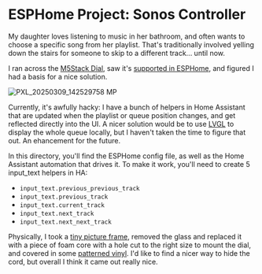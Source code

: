 # ESPHome Project: Sonos Controller

My daughter loves listening to music in her bathroom, and often wants to choose a specific song from her playlist.  That's traditionally involved yelling down the stairs for someone to skip to a different track... until now.

I ran across the [M5Stack Dial](https://docs.m5stack.com/en/core/M5Dial), saw it's [supported in ESPHome](https://devices.esphome.io/devices/M5Stack-Dial), and figured I had a basis for a nice solution.

![PXL_20250309_142529758 MP](https://github.com/user-attachments/assets/cc3b965e-50b0-411c-8d6d-d7d3f82504a0)

Currently, it's awfully hacky: I have a bunch of helpers in Home Assistant that are updated when the playlist or queue position changes, and get reflected directly into the UI.  A nicer solution would be to use [LVGL](https://esphome.io/components/lvgl/index.html) to display the whole queue locally, but I haven't taken the time to figure that out.  An ehancement for the future.

In this directory, you'll find the ESPHome config file, as well as the Home Assistant automation that drives it.  To make it work, you'll need to create 5 input_text helpers in HA:
  - `input_text.previous_previous_track`
  - `input_text.previous_track`
  - `input_text.current_track`
  - `input_text.next_track`
  - `input_text.next_next_track`

Physically, I took a [tiny picture frame](https://www.michaels.com/product/black-mini-frame-with-burlap-mat-by-studio-decor-10286954), removed the glass and replaced it with a piece of foam core with a hole cut to the right size to mount the dial, and covered in some [patterned vinyl](https://www.michaels.com/product/siser-sparkleberry-easypsv-permanent-mermaid-scales-10637822).  I'd like to find a nicer way to hide the cord, but overall I think it came out really nice.
